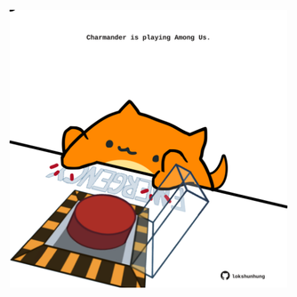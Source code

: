 <!-- built at 04/05/2023, 06:01:21 UTC -->
<p align="center">
  <img width="500" height="500" src="./ReadmeImage.svg">
</p>
